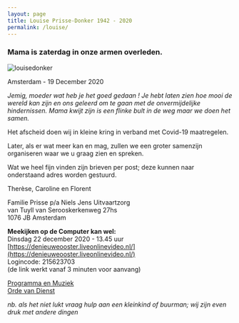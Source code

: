 ```yaml
---
layout: page
title: Louise Prisse-Donker 1942 - 2020
permalink: /louise/
---
```


### Mama is zaterdag in onze armen overleden.

![louisedonker](https://prisse.nl/assets/louisedonker.jpg)  

Amsterdam - 19 December 2020  

*Jemig, moeder wat heb je het goed gedaan ! Je hebt laten zien hoe mooi de wereld kan zijn en ons geleerd om te gaan met de onvermijdelijke hindernissen. Mama kwijt zijn is een flinke bult in de weg maar we doen het samen.*  

Het afscheid doen wij in kleine kring in verband met Covid-19 maatregelen.

Later, als er wat meer kan en mag, zullen we een groter samenzijn organiseren waar we u graag zien en spreken.

Wat we heel fijn vinden zijn brieven per post; deze kunnen naar onderstaand adres worden gestuurd.

Therèse, Caroline en Florent

Familie Prisse
p/a Niels Jens Uitvaartzorg  
van Tuyll van Serooskerkenweg 27hs  
1076 JB Amsterdam  



**Meekijken op de Computer kan wel:**  
Dinsdag 22 december 2020 - 13.45 uur  
[https://denieuweooster.liveonlinevideo.nl/](https://denieuweooster.liveonlinevideo.nl/)  
Logincode: 215623703  
(de link werkt vanaf 3 minuten voor aanvang)  

[Programma en Muziek](https://prisse.nl/programma/)  
[Orde van Dienst](https://prisse.net/muziekmama/ordevandienst.jpg)

*nb. als het niet lukt vraag hulp aan een kleinkind of buurman; wij zijn even druk met andere dingen*
